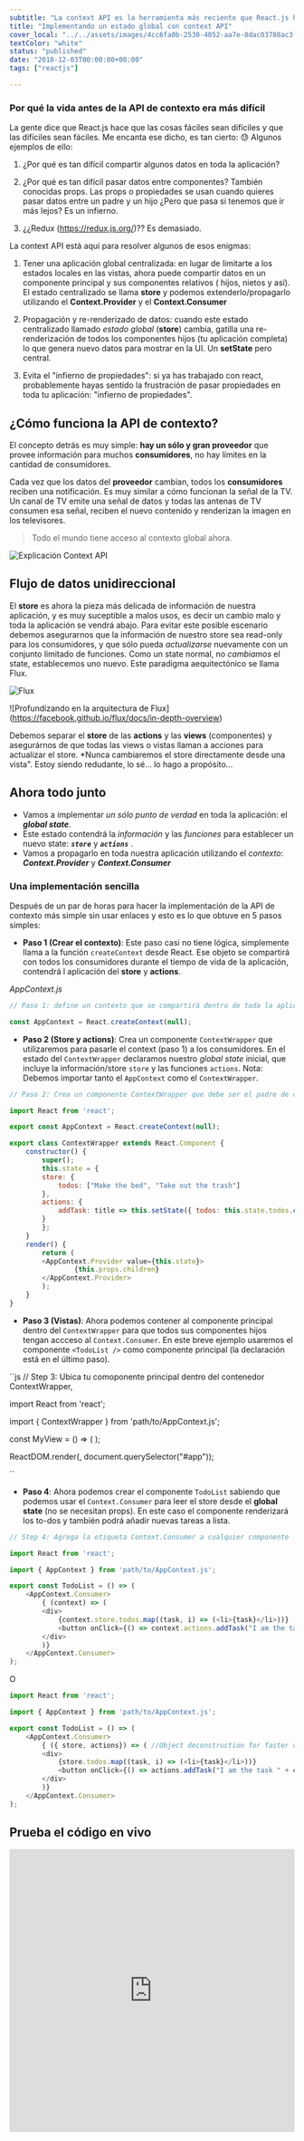 ```yaml
---
subtitle: "La context API es la herramienta más reciente que React.js ha puesto a disposición para manejar el flujo de datos de su aplicación. Es el compañero perfecto para construir aplicaciones pequeñas sin necesidad de usar necesidad de Flux o Redux"
title: "Implementando un estado global con context API"
cover_local: "../../assets/images/4cc6fa0b-2530-4052-aa7e-8dac03788ac3.png"
textColor: "white"
status: "published"
date: "2018-12-03T00:00:00+00:00"
tags: ["reactjs"]

---
```


### Por qué la vida antes de la API de contexto era más difícil

La gente dice que React.js hace que las cosas fáciles sean difíciles y que las difíciles sean fáciles. Me encanta ese dicho, es tan cierto: :sweat: Algunos ejemplos de ello:

1. ¿Por qué es tan difícil compartir algunos datos en toda la aplicación?

2. ¿Por qué es tan difícil pasar datos entre componentes? También conocidas props. Las props o propiedades se usan cuando quieres pasar datos entre un padre y un hijo ¿Pero que pasa si tenemos que ir más lejos? Es un infierno.

3. ¿¿Redux (https://redux.js.org/)?? Es demasiado.

La context API está aquí para resolver algunos de esos enigmas:

1.  Tener una aplicación global centralizada: en lugar de limitarte a los estados locales en las vistas, ahora puede compartir datos en un componente principal y sus componentes relativos ( hijos, nietos y así). El estado centralizado se llama **store** y podemos extenderlo/propagarlo utilizando el **Context.Provider** y el **Context.Consumer**

2. Propagación y re-renderizado de datos: cuando este estado centralizado llamado *estado global* (**store**) cambia, gatilla una re-renderización de todos los componentes hijos (tu aplicación completa) lo que genera nuevo datos para mostrar en la UI. Un **setState** pero central.

3. Evita el "infierno de propiedades": si ya has trabajado con react, probablemente hayas sentido la frustración de pasar propiedades en toda tu aplicación: "infierno de propiedades".

## ¿Cómo funciona la API de contexto?

El concepto detrás es muy simple: **hay un sólo y gran proveedor** que provee información para muchos **consumidores**, no hay límites en la cantidad de consumidores.

Cada vez que los datos del **proveedor** cambian, todos los **consumidores** reciben una notificación. Es muy similar a cómo funcionan la señal de la TV. Un canal de TV emite una señal de datos y todas las antenas de TV consumen esa señal, reciben el nuevo contenido y renderizan la imagen en los televisores.

> Todo el mundo tiene acceso al contexto global ahora.

![Explicación Context API](../../assets/images/72fe5361-5b2a-460f-8c2a-2d376616abf6.png)

## Flujo de datos unidireccional

El **store** es ahora la pieza más delicada de información de nuestra aplicación, y es muy suceptible a malos usos, es decir un cambio malo y toda la aplicación se vendrá abajo. Para evitar este posible escenario debemos asegurarnos que la información de nuestro store sea read-only para los consumidores, y que sólo pueda *actualizarse* nuevamente con un conjunto limitado de funciones. Como un state normal, no *cambiamos* el state, establecemos uno nuevo. Este paradigma aequitectónico se llama Flux.

![Flux](https://facebook.github.io/flux/img/overview/flux-simple-f8-diagram-1300w.png)

![Profundizando en la arquitectura de Flux]
(https://facebook.github.io/flux/docs/in-depth-overview)

Debemos separar el **store** de las **actions** y las **views** (componentes) y asegurárnos de que todas las views o vistas llaman a acciones para actualizar el store. *Nunca cambiaremos el store directamente desde una vista".  Estoy siendo redudante, lo sé... lo hago a propósito...


## Ahora todo junto

+ Vamos a implementar *un sólo punto de verdad* en toda la aplicación: el ***global state***.
+ Este estado contendrá la *información* y las *funciones* para establecer un nuevo state: ***```store```*** y ***```actions```*** .
+ Vamos a propagarlo en toda nuestra aplicación utilizando el *contexto*: ***Context.Provider*** y ***Context.Consumer***


### Una implementación sencilla 

Después de un par de horas para hacer la implementación de la API de contexto más simple sin usar enlaces y esto es lo que obtuve en 5 pasos simples:

- **Paso 1 (Crear el contexto)**: Este paso casi no tiene lógica, simplemente llama a la función `createContext` desde React. Ese objeto se compartirá con todos los consumidores durante el tiempo de vida de la aplicación, contendrá l aplicación del **store** y **actions**.

*AppContext.js*

```js
// Paso 1: define un contexto que se compartirá dentro de toda la aplicación.

const AppContext = React.createContext(null);

```

- **Paso 2 (Store y actions)**: Crea un componente `ContextWrapper` que utilizaremos para pasarle el context (paso 1) a los consumidores. En el estado del `ContextWrapper` declaramos nuestro *global state* inicial, que incluye la información/store ```store``` y las funciones ```actions```. 
Nota: Debemos importar tanto el ```AppContext``` como el ```ContextWrapper```.

```js
// Paso 2: Crea un componente ContextWrapper que debe ser el padre de cada consumidor.

import React from 'react';

export const AppContext = React.createContext(null);

export class ContextWrapper extends React.Component {
	constructor() {
	    super();
	    this.state = {
		store: {
			todos: ["Make the bed", "Take out the trash"]
		},
		actions: {
			addTask: title => this.setState({ todos: this.state.todos.concat(title) })
		}
	    };
	}
	render() {
		return (
		<AppContext.Provider value={this.state}>
	        	{this.props.children}
		</AppContext.Provider>
		);
	}
}
```

- **Paso 3 (Vistas)**: Ahora podemos contener al componente principal dentro del `ContextWrapper` para que todos sus componentes hijos tengan accceso al `Context.Consumer`. En este breve ejemplo usaremos el componente `<TodoList />` como componente principal (la declaración está en el último paso).

``js
// Step 3: Ubica tu comoponente principal dentro del contenedor ContextWrapper,

import React from 'react';

import { ContextWrapper } from 'path/to/AppContext.js';

const MyView = () => (
	<ContextWrapper>
		<TodoList />
	</ContextWrapper>
	);

ReactDOM.render(<MyView />, document.querySelector("#app"));

``
- **Paso 4**: Ahora podemos crear el componente ```TodoList``` sabiendo que podemos usar el ```Context.Consumer``` para leer el store desde el **global state** (no se necesitan props). En este caso el componente renderizará los to-dos y también podrá añadir nuevas tareas a lista.

```js
// Step 4: Agrega la etiqueta Context.Consumer a cualquier componente

import React from 'react';

import { AppContext } from 'path/to/AppContext.js';

export const TodoList = () => (
	<AppContext.Consumer>
	    { (context) => (
		<div>
			{context.store.todos.map((task, i) => (<li>{task}</li>))}
			<button onClick={() => context.actions.addTask("I am the task " + context.todos.length)}> + add </button>
		</div>
	    )}
	</AppContext.Consumer>
);
```

O

```js
import React from 'react';

import { AppContext } from 'path/to/AppContext.js';

export const TodoList = () => (
	<AppContext.Consumer>
	    { ({ store, actions}) => ( //Object deconstruction for faster coding
		<div>
			{store.todos.map((task, i) => (<li>{task}</li>))}
			<button onClick={() => actions.addTask("I am the task " + context.todos.length)}> + add </button>
		</div>
	    )}
	</AppContext.Consumer>
);
```


## Prueba el código en vivo

<iframe src="https://codesandbox.io/embed/w75wq6v01k?hidenavigation=1" style="width:100%; height:500px; border:0; border-radius: 4px; overflow:hidden;" sandbox="allow-modals allow-forms allow-popups allow-scripts allow-same-origin"></iframe>
